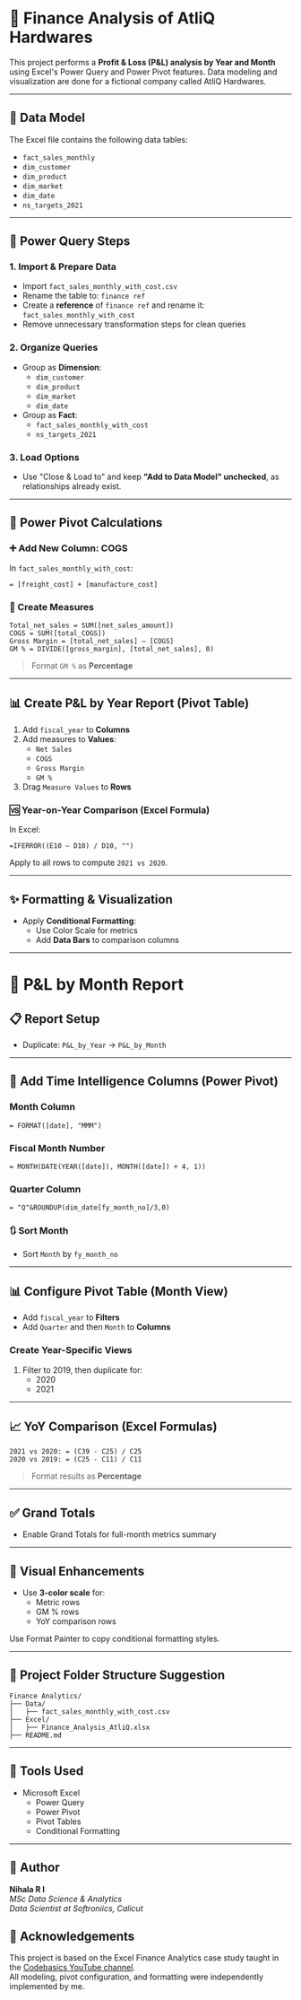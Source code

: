 
# 💼 Finance Analysis of AtliQ Hardwares

This project performs a **Profit & Loss (P&L) analysis by Year and Month** using Excel's Power Query and Power Pivot features. Data modeling and visualization are done for a fictional company called AtliQ Hardwares.

---

## 📁 Data Model

The Excel file contains the following data tables:

- `fact_sales_monthly`
- `dim_customer`
- `dim_product`
- `dim_market`
- `dim_date`
- `ns_targets_2021`

---

## 🔄 Power Query Steps

### 1. Import & Prepare Data

- Import `fact_sales_monthly_with_cost.csv`
- Rename the table to: `finance ref`
- Create a **reference** of `finance ref` and rename it: `fact_sales_monthly_with_cost`
- Remove unnecessary transformation steps for clean queries

### 2. Organize Queries

- Group as **Dimension**:
  - `dim_customer`
  - `dim_product`
  - `dim_market`
  - `dim_date`
- Group as **Fact**:
  - `fact_sales_monthly_with_cost`
  - `ns_targets_2021`

### 3. Load Options

- Use "Close & Load to" and keep **"Add to Data Model" unchecked**, as relationships already exist.

---

## 🧮 Power Pivot Calculations

### ➕ Add New Column: COGS

In `fact_sales_monthly_with_cost`:
```excel
= [freight_cost] + [manufacture_cost]
```

### 📏 Create Measures

```excel
Total_net_sales = SUM([net_sales_amount])
COGS = SUM([total_COGS])
Gross Margin = [total_net_sales] – [COGS]
GM % = DIVIDE([gross_margin], [total_net_sales], 0)
```
> Format `GM %` as **Percentage**

---

## 📊 Create P&L by Year Report (Pivot Table)

1. Add `fiscal_year` to **Columns**
2. Add measures to **Values**:
   - `Net Sales`
   - `COGS`
   - `Gross Margin`
   - `GM %`
3. Drag `Measure Values` to **Rows**

### 🆚 Year-on-Year Comparison (Excel Formula)
In Excel:
```excel
=IFERROR((E10 – D10) / D10, "")
```

Apply to all rows to compute `2021 vs 2020`.

---

## ✨ Formatting & Visualization

- Apply **Conditional Formatting**:
  - Use Color Scale for metrics
  - Add **Data Bars** to comparison columns

---

# 📅 P&L by Month Report

## 📋 Report Setup

- Duplicate: `P&L_by_Year` → `P&L_by_Month`

---

## 🧮 Add Time Intelligence Columns (Power Pivot)

### Month Column
```excel
= FORMAT([date], "MMM")
```

### Fiscal Month Number
```excel
= MONTH(DATE(YEAR([date]), MONTH([date]) + 4, 1))
```

### Quarter Column
```excel
= "Q"&ROUNDUP(dim_date[fy_month_no]/3,0)
```

### 🔃 Sort Month
- Sort `Month` by `fy_month_no`

---

## 📊 Configure Pivot Table (Month View)

- Add `fiscal_year` to **Filters**
- Add `Quarter` and then `Month` to **Columns**

### Create Year-Specific Views

1. Filter to 2019, then duplicate for:
   - 2020
   - 2021

---

## 📈 YoY Comparison (Excel Formulas)

```excel
2021 vs 2020: = (C39 - C25) / C25
2020 vs 2019: = (C25 - C11) / C11
```
> Format results as **Percentage**

---

## ✅ Grand Totals

- Enable Grand Totals for full-month metrics summary

---

## 🎨 Visual Enhancements

- Use **3-color scale** for:
  - Metric rows
  - GM % rows
  - YoY comparison rows

Use Format Painter to copy conditional formatting styles.

---

## 📎 Project Folder Structure Suggestion

```plaintext
Finance Analytics/
├── Data/
│   ├── fact_sales_monthly_with_cost.csv
├── Excel/
│   ├── Finance_Analysis_AtliQ.xlsx
├── README.md
```

---

## 🚀 Tools Used

- Microsoft Excel
  - Power Query
  - Power Pivot
  - Pivot Tables
  - Conditional Formatting

---

## 📌 Author

**Nihala R I**  
_MSc Data Science & Analytics_  
_Data Scientist at Softroniics, Calicut_

## 🙏 Acknowledgements

This project is based on the Excel Finance Analytics case study taught in the [Codebasics YouTube channel](https://www.youtube.com/@codebasics).  
All modeling, pivot configuration, and formatting were independently implemented by me.
